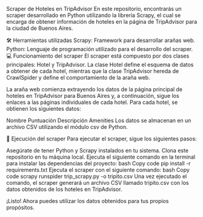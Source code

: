 Scraper de Hoteles en TripAdvisor
En este repositorio, encontrarás un scraper desarrollado en Python utilizando la librería Scrapy, el cual se encarga de obtener información de hoteles en la página de TripAdvisor para la ciudad de Buenos Aires.

🛠 Herramientas utilizadas
Scrapy: Framework para desarrollar arañas web.
Python: Lenguaje de programación utilizado para el desarrollo del scraper.
💻 Funcionamiento del scraper
El scraper está compuesto por dos clases principales: Hotel y TripAdvisor. La clase Hotel define el esquema de datos a obtener de cada hotel, mientras que la clase TripAdvisor hereda de CrawlSpider y define el comportamiento de la araña web.

La araña web comienza extrayendo los datos de la página principal de hoteles en TripAdvisor para Buenos Aires y, a continuación, sigue los enlaces a las páginas individuales de cada hotel. Para cada hotel, se obtienen los siguientes datos:

Nombre
Puntuación
Descripción
Amenities
Los datos se almacenan en un archivo CSV utilizando el módulo csv de Python.

🚀 Ejecución del scraper
Para ejecutar el scraper, sigue los siguientes pasos:

Asegúrate de tener Python y Scrapy instalados en tu sistema.
Clona este repositorio en tu máquina local.
Ejecuta el siguiente comando en la terminal para instalar las dependencias del proyecto:
bash
Copy code
pip install -r requirements.txt
Ejecuta el scraper con el siguiente comando:
bash
Copy code
scrapy runspider trip_scrapy.py -o tripito.csv
Una vez ejecutado el comando, el scraper generará un archivo CSV llamado tripito.csv con los datos obtenidos de los hoteles en TripAdvisor.

¡Listo! Ahora puedes utilizar los datos obtenidos para tus propios propósitos.
